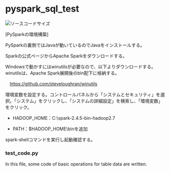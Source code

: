 # pyspark_sql_test

![ソースコードサイズ](https://img.shields.io/github/languages/code-size/yakinoki/pyspark_sql_test)

[PySparkの環境構築]

PySparkの裏側ではJavaが動いているのでJavaをインストールする。

Sparkの公式ページからApache Sparkをダウンロードする。

Windowsで動かすにはwinutilsが必要なので、以下よりダウンロードする。winutilsは、Apache Spark展開後のbin配下に格納する。

　https://github.com/steveloughran/winutils

環境変数を設定する。コントロールパネルから「システムとセキュリティ」を選択。「システム」をクリックし、「システムの詳細設定」を検索し、「環境変数」をクリック。

* HADOOP_HOME：C:\spark-2.4.5-bin-hadoop2.7

* PATH：$HADOOP_HOME\binを追加

spark-shellコマンドを実行し起動確認する。

### test_code.py
In this file, some code of basic operations for table data are written.
